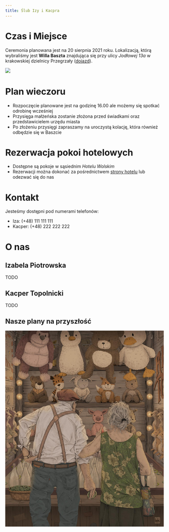 ```yaml
---
title: Ślub Izy i Kacpra
---
```


# Czas i Miejsce

Ceremonia planowana jest na 20 sierpnia 2021 roku.
Lokalizacją, którą wybraliśmy jest **Willa Baszta**
znajdująca się przy ulicy *Jodłowej 13a* w krakowskiej dzielnicy Przegrzały ([dojazd](https://goo.gl/maps/DuA8ZpWFDXkmFWKz9)). 

![](https://upload.wikimedia.org/wikipedia/commons/thumb/0/0e/Baszta_%28The_Tower%29_Villa_%28view_from_SW%29%2C_13a_Jodlowa_street%2C_Przegorzaly%2C_Krakow%2C_Poland.jpg/800px-Baszta_%28The_Tower%29_Villa_%28view_from_SW%29%2C_13a_Jodlowa_street%2C_Przegorzaly%2C_Krakow%2C_Poland.jpg)

# Plan wieczoru

- Rozpoczęcie planowane jest na godzinę 16.00 ale możemy się spotkać odrobinę wcześniej
- Przysięga małżeńska zostanie złożona przed świadkami oraz przedstawicielem urzędu miasta
- Po złożeniu przysięgi zapraszamy na uroczystą kolację, która również odbędzie się w Baszcie 

# Rezerwacja pokoi hotelowych

- Dostępne są pokoje w sąsiednim *Hotelu Wolskim*
- Rezerwacji można dokonać za pośrednictwem [strony hotelu](https://www.hotelwolski.pl/) lub odezwać się do nas 

# Kontakt

Jesteśmy dostępni pod numerami telefonów:

- Iza: (+48) 111 111 111
- Kacper: (+48) 222 222 222

# O nas

## Izabela Piotrowska

TODO

## Kacper Topolnicki

TODO

<!--![](./K.png)-->

## Nasze plany na przyszłość

[![](./p.jpg)](https://www.reddit.com/user/earthtokeebs)


